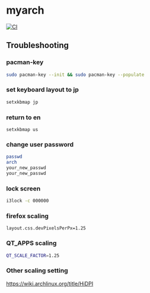 # myarch

[![CI](https://github.com/soracqt/myarch/actions/workflows/build-archiso.yml/badge.svg)](https://github.com/soracqt/myarch/actions/workflows/build-archiso.yml)

## Troubleshooting


### pacman-key

```bash
sudo pacman-key --init && sudo pacman-key --populate
```

### set keyboard layout to jp

```bash
setxkbmap jp
```

### return to en

```
setxkbmap us
```

### change user password

```bash
passwd
arch
your_new_passwd
your_new_passwd
```

### lock screen

```bash
i3lock -c 000000
```

### firefox scaling

```about:config
layout.css.devPixelsPerPx=1.25
```

### QT_APPS scaling

```bash
QT_SCALE_FACTOR=1.25
```

### Other scaling setting

https://wiki.archlinux.org/title/HiDPI
